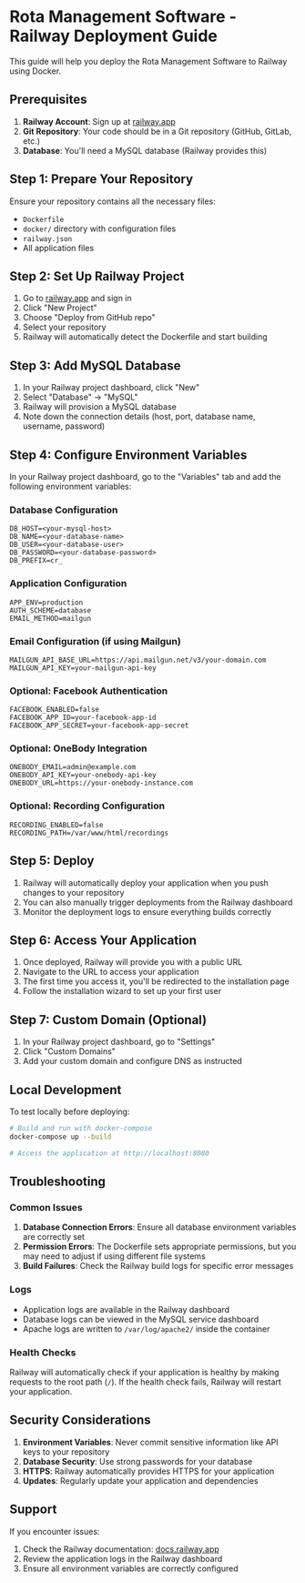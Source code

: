 # Rota Management Software - Railway Deployment Guide

This guide will help you deploy the Rota Management Software to Railway using Docker.

## Prerequisites

1. **Railway Account**: Sign up at [railway.app](https://railway.app)
2. **Git Repository**: Your code should be in a Git repository (GitHub, GitLab, etc.)
3. **Database**: You'll need a MySQL database (Railway provides this)

## Step 1: Prepare Your Repository

Ensure your repository contains all the necessary files:
- `Dockerfile`
- `docker/` directory with configuration files
- `railway.json`
- All application files

## Step 2: Set Up Railway Project

1. Go to [railway.app](https://railway.app) and sign in
2. Click "New Project"
3. Choose "Deploy from GitHub repo"
4. Select your repository
5. Railway will automatically detect the Dockerfile and start building

## Step 3: Add MySQL Database

1. In your Railway project dashboard, click "New"
2. Select "Database" → "MySQL"
3. Railway will provision a MySQL database
4. Note down the connection details (host, port, database name, username, password)

## Step 4: Configure Environment Variables

In your Railway project dashboard, go to the "Variables" tab and add the following environment variables:

### Database Configuration
```
DB_HOST=<your-mysql-host>
DB_NAME=<your-database-name>
DB_USER=<your-database-user>
DB_PASSWORD=<your-database-password>
DB_PREFIX=cr_
```

### Application Configuration
```
APP_ENV=production
AUTH_SCHEME=database
EMAIL_METHOD=mailgun
```

### Email Configuration (if using Mailgun)
```
MAILGUN_API_BASE_URL=https://api.mailgun.net/v3/your-domain.com
MAILGUN_API_KEY=your-mailgun-api-key
```

### Optional: Facebook Authentication
```
FACEBOOK_ENABLED=false
FACEBOOK_APP_ID=your-facebook-app-id
FACEBOOK_APP_SECRET=your-facebook-app-secret
```

### Optional: OneBody Integration
```
ONEBODY_EMAIL=admin@example.com
ONEBODY_API_KEY=your-onebody-api-key
ONEBODY_URL=https://your-onebody-instance.com
```

### Optional: Recording Configuration
```
RECORDING_ENABLED=false
RECORDING_PATH=/var/www/html/recordings
```

## Step 5: Deploy

1. Railway will automatically deploy your application when you push changes to your repository
2. You can also manually trigger deployments from the Railway dashboard
3. Monitor the deployment logs to ensure everything builds correctly

## Step 6: Access Your Application

1. Once deployed, Railway will provide you with a public URL
2. Navigate to the URL to access your application
3. The first time you access it, you'll be redirected to the installation page
4. Follow the installation wizard to set up your first user

## Step 7: Custom Domain (Optional)

1. In your Railway project dashboard, go to "Settings"
2. Click "Custom Domains"
3. Add your custom domain and configure DNS as instructed

## Local Development

To test locally before deploying:

```bash
# Build and run with docker-compose
docker-compose up --build

# Access the application at http://localhost:8080
```

## Troubleshooting

### Common Issues

1. **Database Connection Errors**: Ensure all database environment variables are correctly set
2. **Permission Errors**: The Dockerfile sets appropriate permissions, but you may need to adjust if using different file systems
3. **Build Failures**: Check the Railway build logs for specific error messages

### Logs

- Application logs are available in the Railway dashboard
- Database logs can be viewed in the MySQL service dashboard
- Apache logs are written to `/var/log/apache2/` inside the container

### Health Checks

Railway will automatically check if your application is healthy by making requests to the root path (`/`). If the health check fails, Railway will restart your application.

## Security Considerations

1. **Environment Variables**: Never commit sensitive information like API keys to your repository
2. **Database Security**: Use strong passwords for your database
3. **HTTPS**: Railway automatically provides HTTPS for your application
4. **Updates**: Regularly update your application and dependencies

## Support

If you encounter issues:
1. Check the Railway documentation: [docs.railway.app](https://docs.railway.app)
2. Review the application logs in the Railway dashboard
3. Ensure all environment variables are correctly configured 